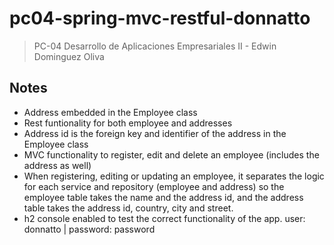 # pc04-spring-mvc-restful-donnatto
>PC-04 Desarrollo de Aplicaciones Empresariales II - Edwin Dominguez Oliva


## Notes

- Address embedded in the Employee class
- Rest funtionality for both employee and addresses
- Address id is the foreign key and identifier of the address in the Employee class
- MVC functionality to register, edit and delete an employee (includes the address as well)
- When registering, editing or updating an employee, it separates the logic for each service and repository (employee and address) so the employee table takes the name and the address id, and the address table takes the address id, country, city and street.
- h2 console enabled to test the correct functionality of the app. user: donnatto | password: password
